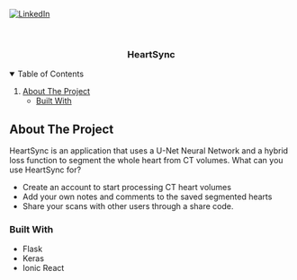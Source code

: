
[![LinkedIn][linkedin-shield]][linkedin-url]



<!-- PROJECT LOGO -->
<br />
<p align="center">

  <h3 align="center">HeartSync</h3>


<!-- TABLE OF CONTENTS -->
<details open="open">
  <summary>Table of Contents</summary>
  <ol>
    <li>
      <a href="#about-the-project">About The Project</a>
      <ul>
        <li><a href="#built-with">Built With</a></li>
      </ul>
  </ol>
</details>



<!-- ABOUT THE PROJECT -->
## About The Project


HeartSync is an application that uses a U-Net Neural Network and a hybrid loss function to segment the whole heart from CT volumes.
What can you use HeartSync for?
* Create an account to start processing CT heart volumes
* Add your own notes and comments to the saved segmented hearts
* Share your scans with other users through a share code.


### Built With

* Flask
* Keras
* Ionic React





<!-- MARKDOWN LINKS & IMAGES -->
<!-- https://www.markdownguide.org/basic-syntax/#reference-style-links -->
[linkedin-shield]: https://img.shields.io/badge/-LinkedIn-black.svg?style=for-the-badge&logo=linkedin&colorB=555
[linkedin-url]: https://www.linkedin.com/in/anastasia-daria-marc-1250b8196/
